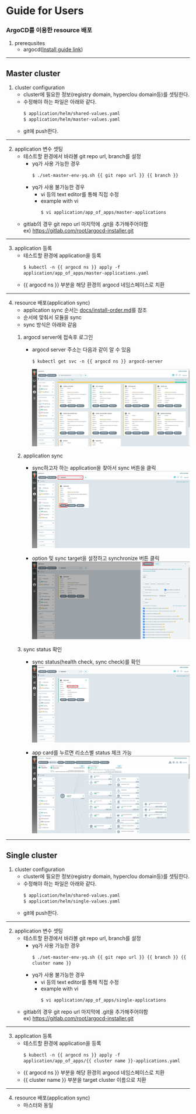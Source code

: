 # Guide for Users
### ArgoCD를 이용한 resource 배포
1. prerequsites
    - argocd([Install guide link](https://github.com/tmax-cloud/install-argocd))
---
## Master cluster
1. cluster configuration
    - cluster에 필요한 정보(registry domain, hyperclou domain등)를 셋팅한다.
    - 수정해야 하는 파일은 아래와 같다.
        ```
        $ application/helm/shared-values.yaml
        $ application/helm/master-values.yaml
        ```
    - git에 push한다.
---
2. application 변수 셋팅
    - 테스트할 환경에서 바라볼 git repo url, branch를 설정
        - yq가 사용 가능한 경우
            ```
            $ ./set-master-env-yq.sh {{ git repo url }} {{ branch }}
            ```
        - yq가 사용 불가능한 경우
            - vi 등의 text editor를 통해 직접 수정
            - example with vi
                ```
                $ vi application/app_of_apps/master-applications
                ```
    - gitlab의 경우 git repo url 마지막에 .git을 추가해주어야함  
    ex) https://gitlab.com/root/argocd-installer.git
---
3. application 등록
    - 테스트할 환경에 application을 등록
        ```
        $ kubectl -n {{ argocd ns }} apply -f application/app_of_apps/master-applications.yaml
        ```
    - {{ argocd ns }} 부분을 해당 환경의 argocd 네임스페이스로 치환
---
4. resource 배포(application sync)
    - application sync 순서는 [docs/install-order.md](install-order.md)를 참조
    - 순서에 맞춰서 모듈을 sync
    - sync 방식은 아래와 같음
    1) argocd server에 접속후 로그인
        - argocd server 주소는 다음과 같이 알 수 있음
            ```
            $ kubectl get svc -n {{ argocd ns }} argocd-server
            ```
            ![img](../figure/1_main.png)
    
    2) application sync
        - sync하고자 하는 application을 찾아서 sync 버튼을 클릭  
        ![img](../figure/2_app.png)

        - option 및 sync target을 설정하고 synchronize 버튼 클릭
        ![img](../figure/3_sync.png)

    3) sync status 확인
        - sync status(health check, sync check)를 확인
        ![img](../figure/4_synced.png)

        - app card를 누르면 리소스별 status 체크 가능
        ![img](../figure/5_details.png)
---
## Single cluster
1. cluster configuration
    - cluster에 필요한 정보(registry domain, hyperclou domain등)를 셋팅한다.
    - 수정해야 하는 파일은 아래와 같다.
        ```
        $ application/helm/shared-values.yaml
        $ application/helm/single-values.yaml
        ```
    - git에 push한다.
---
2. application 변수 셋팅
    - 테스트할 환경에서 바라볼 git repo url, branch를 설정
        - yq가 사용 가능한 경우
            ```
            $ ./set-master-env-yq.sh {{ git repo url }} {{ branch }} {{ cluster name }}
            ```
        - yq가 사용 불가능한 경우
            - vi 등의 text editor를 통해 직접 수정
            - example with vi
                ```
                $ vi application/app_of_apps/single-applications
                ```
    - gitlab의 경우 git repo url 마지막에 .git을 추가해주어야함  
    ex) https://gitlab.com/root/argocd-installer.git
---
3. application 등록
    - 테스트할 환경에 application을 등록
        ```
        $ kubectl -n {{ argocd ns }} apply -f application/app_of_apps/{{ cluster name }}-applications.yaml
        ```
    - {{ argocd ns }} 부분을 해당 환경의 argocd 네임스페이스로 치환
    - {{ cluster name }} 부분을 target cluster 이름으로 치환
---
4. resource 배포(application sync)
    - 마스터와 동일